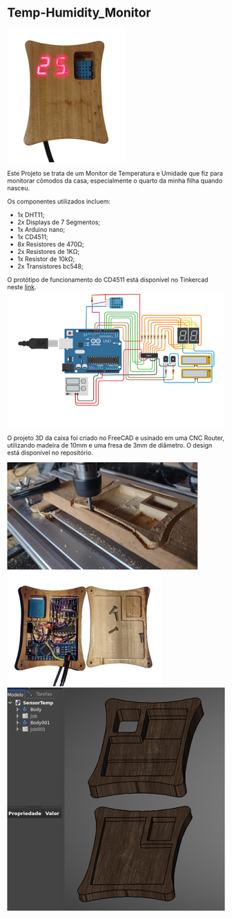 # Temp-Humidity_Monitor

![capa](Image-1.png)

Este Projeto se trata de um Monitor de Temperatura e Umidade que fiz para monitorar cômodos da casa, especialmente o quarto da minha filha quando nasceu.

Os componentes utilizados incluem:
- 1x DHT11;
- 2x Displays de 7 Segmentos;
- 1x Arduino nano;
- 1x CD4511;
- 8x Resistores de 470Ω;
- 2x Resistores de 1KΩ;
- 1x Resistor de 10kΩ;
- 2x Transistores bc548;

O protótipo de funcionamento do CD4511 está disponível no Tinkercad neste [link](https://www.tinkercad.com/things/7Z3mSi3R3jC-7segmultiplex).
![Tinkercad](Tinkercad.png)

 O projeto 3D da caixa foi criado no FreeCAD e usinado em uma CNC Router, utilizando madeira de 10mm e uma fresa de 3mm de diâmetro. O design está disponível no repositório.
 
 ![CNC](Image-3.png) ![capa](Image-2.png) ![FreeCAD](Image-4.png)
